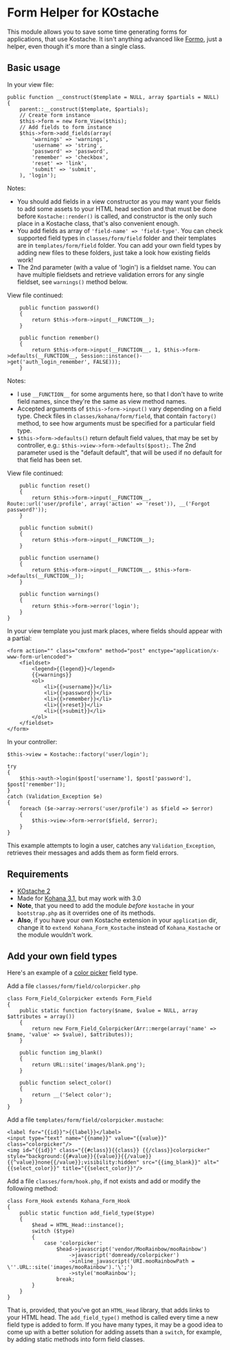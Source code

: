Form Helper for KOstache
========================

This module allows you to save some time generating forms for applications, that use Kostache. It isn't anything advanced like
[Formo](https://github.com/bmidget/kohana-formo), just a helper, even though it's more than a single class.

Basic usage
-----------

In your view file:

	public function __construct($template = NULL, array $partials = NULL)
	{
		parent::__construct($template, $partials);
		// Create form instance
		$this->form = new Form_View($this);
		// Add fields to form instance
		$this->form->add_fields(array(
			'warnings' => 'warnings',
			'username' => 'string',
			'password' => 'password',
			'remember' => 'checkbox',
			'reset' => 'link',
			'submit' => 'submit',
		), 'login');

Notes:

* You should add fields in a view constructor as you may want your fields to add some assets to your HTML head section and that must
  be done before `Kostache::render()` is called, and constructor is the only such place in a Kostache class, that's also convenient
  enough.
* You add fields as array of `'field-name' => 'field-type'`. You can check supported field types in `classes/form/field` folder and
  their templates are in `templates/form/field` folder. You can add your own field types by adding new files to these folders, just
  take a look how existing fields work!
* The 2nd parameter (with a value of 'login') is a fieldset name. You can have multiple fieldsets and retrieve validation errors for
  any single fieldset, see `warnings()` method below.

View file continued:

		public function password()
		{
			return $this->form->input(__FUNCTION__);
		}

		public function remember()
		{
			return $this->form->input(__FUNCTION__, 1, $this->form->defaults(__FUNCTION__, Session::instance()->get('auth_login_remember', FALSE)));
		}

Notes:

* I use `__FUNCTION__` for some arguments here, so that I don't have to write field names, since they're the same as view method names.
* Accepted arguments of `$this->form->input()` vary depending on a field type. Check files in `classes/kohana/form/field`, that contain
  `factory()` method, to see how arguments must be specified for a particular field type.
* `$this->form->defaults()` return default field values, that may be set by controller, e.g.: `$this->view->form->defaults($post);`.
  The 2nd parameter used is the "default default", that will be used if no default for that field has been set.

View file continued:

		public function reset()
		{
			return $this->form->input(__FUNCTION__, Route::url('user/profile', array('action' => 'reset')), __('Forgot password?'));
		}

		public function submit()
		{
			return $this->form->input(__FUNCTION__);
		}

		public function username()
		{
			return $this->form->input(__FUNCTION__, $this->form->defaults(__FUNCTION__));
		}

		public function warnings()
		{
			return $this->form->error('login');
		}
	}

In your view template you just mark places, where fields should appear with a partial:

	<form action="" class="cmxform" method="post" enctype="application/x-www-form-urlencoded">
		<fieldset>
			<legend>{{legend}}</legend>
			{{>warnings}}
			<ol>
				<li>{{>username}}</li>
				<li>{{>password}}</li>
				<li>{{>remember}}</li>
				<li>{{>reset}}</li>
				<li>{{>submit}}</li>
			</ol>
		</fieldset>
	</form>

In your controller:

    $this->view = Kostache::factory('user/login');
	
	try
	{
		$this->auth->login($post['username'], $post['password'], $post['remember']);
	}
	catch (Validation_Exception $e)
	{
		foreach ($e->array->errors('user/profile') as $field => $error)
		{
			$this->view->form->error($field, $error);
		}
	}

This example attempts to login a user, catches any `Validation_Exception`, retrieves their messages and adds them as form field errors.

Requirements
------------

 * [KOstache 2](https://github.com/zombor/KOstache)
 * Made for [Kohana 3.1](http://kohanaframework.org), but may work with 3.0
 * __Note__, that you need to add the module _before_ `kostache` in your `bootstrap.php` as it overrides one of its methods.
 * __Also__, if you have your own Kostache extension in your `application` dir, change it to `extend Kohana_Form_Kostache` instead of
   `Kohana_Kostache` or the module wouldn't work.

Add your own field types
------------------------

Here's an example of a [color picker](http://mootools.net/forge/p/moorainbow) field type.

Add a file `classes/form/field/colorpicker.php`

	class Form_Field_Colorpicker extends Form_Field
	{
		public static function factory($name, $value = NULL, array $attributes = array())
		{
			return new Form_Field_Colorpicker(Arr::merge(array('name' => $name, 'value' => $value), $attributes));
		}

		public function img_blank()
		{
			return URL::site('images/blank.png');
		}

		public function select_color()
		{
			return __('Select color');
		}
	}

Add a file `templates/form/field/colorpicker.mustache`:

	<label for="{{id}}">{{label}}</label>
	<input type="text" name="{{name}}" value="{{value}}" class="colorpicker"/>
	<img id="{{id}}" class="{{#class}}{{class}} {{/class}}colorpicker" style="background:{{#value}}{{value}}{{/value}}{{^value}}none{{/value}};visibility:hidden" src="{{img_blank}}" alt="{{select_color}}" title="{{select_color}}"/>

Add a file `classes/form/hook.php`, if not exists and add or modify the following method:

	class Form_Hook extends Kohana_Form_Hook
	{
		public static function add_field_type($type)
		{
			$head = HTML_Head::instance();
			switch ($type)
			{
				case 'colorpicker':
					$head->javascript('vendor/MooRainbow/mooRainbow')
						->javascript('domready/colorpicker')
						->inline_javascript('URI.mooRainbowPath = \''.URL::site('images/mooRainbow').'\';')
						->style('mooRainbow');
					break;
			}
		}
	}

That is, provided, that you've got an `HTML_Head` library, that adds links to your HTML head. The `add_field_type()` method is called every
time a new field type is added to form. If you have many types, it may be a good idea to come up with a better solution for adding assets
than a `switch`, for example, by adding static methods into form field classes.

